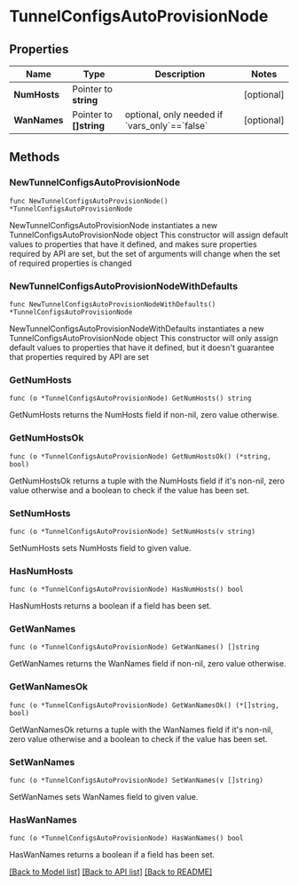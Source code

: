 # TunnelConfigsAutoProvisionNode

## Properties

Name | Type | Description | Notes
------------ | ------------- | ------------- | -------------
**NumHosts** | Pointer to **string** |  | [optional] 
**WanNames** | Pointer to **[]string** | optional, only needed if &#x60;vars_only&#x60;&#x3D;&#x3D;&#x60;false&#x60; | [optional] 

## Methods

### NewTunnelConfigsAutoProvisionNode

`func NewTunnelConfigsAutoProvisionNode() *TunnelConfigsAutoProvisionNode`

NewTunnelConfigsAutoProvisionNode instantiates a new TunnelConfigsAutoProvisionNode object
This constructor will assign default values to properties that have it defined,
and makes sure properties required by API are set, but the set of arguments
will change when the set of required properties is changed

### NewTunnelConfigsAutoProvisionNodeWithDefaults

`func NewTunnelConfigsAutoProvisionNodeWithDefaults() *TunnelConfigsAutoProvisionNode`

NewTunnelConfigsAutoProvisionNodeWithDefaults instantiates a new TunnelConfigsAutoProvisionNode object
This constructor will only assign default values to properties that have it defined,
but it doesn't guarantee that properties required by API are set

### GetNumHosts

`func (o *TunnelConfigsAutoProvisionNode) GetNumHosts() string`

GetNumHosts returns the NumHosts field if non-nil, zero value otherwise.

### GetNumHostsOk

`func (o *TunnelConfigsAutoProvisionNode) GetNumHostsOk() (*string, bool)`

GetNumHostsOk returns a tuple with the NumHosts field if it's non-nil, zero value otherwise
and a boolean to check if the value has been set.

### SetNumHosts

`func (o *TunnelConfigsAutoProvisionNode) SetNumHosts(v string)`

SetNumHosts sets NumHosts field to given value.

### HasNumHosts

`func (o *TunnelConfigsAutoProvisionNode) HasNumHosts() bool`

HasNumHosts returns a boolean if a field has been set.

### GetWanNames

`func (o *TunnelConfigsAutoProvisionNode) GetWanNames() []string`

GetWanNames returns the WanNames field if non-nil, zero value otherwise.

### GetWanNamesOk

`func (o *TunnelConfigsAutoProvisionNode) GetWanNamesOk() (*[]string, bool)`

GetWanNamesOk returns a tuple with the WanNames field if it's non-nil, zero value otherwise
and a boolean to check if the value has been set.

### SetWanNames

`func (o *TunnelConfigsAutoProvisionNode) SetWanNames(v []string)`

SetWanNames sets WanNames field to given value.

### HasWanNames

`func (o *TunnelConfigsAutoProvisionNode) HasWanNames() bool`

HasWanNames returns a boolean if a field has been set.


[[Back to Model list]](../README.md#documentation-for-models) [[Back to API list]](../README.md#documentation-for-api-endpoints) [[Back to README]](../README.md)



